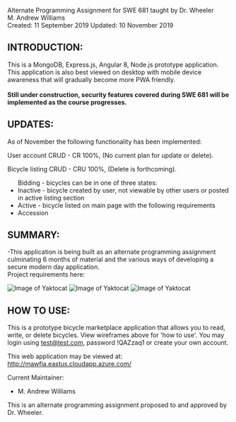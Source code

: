 Alternate Programming Assignment for SWE 681 taught by Dr. Wheeler<br>
M. Andrew Williams<br>
Created: 11 September 2019
Updated: 10 November 2019

INTRODUCTION:
--------------------
This is a MongoDB, Express.js, Angular 8, Node.js prototype application.  This application is also best viewed on desktop with mobile device awareness that will gradually become more PWA friendly.<br><br>
**Still under construction, security features covered during SWE 681 will be implemented as the course progresses.**

UPDATES:
--------------------
<p>As of November the following functionality has been implemented:<p>
User account CRUD - CR 100%, (No current plan for update or delete).
<p>Bicycle listing CRUD - CRU 100%, (Delete is forthcoming).</p>
<ul>Bidding - bicycles can be in one of three states:
  <li>Inactive - bicycle created by user, not viewable by other users or posted in active listing section</li>
  <li>Active - bicycle listed on main page with the following requirements</li>
  <li>Accession</li>
</ul>


SUMMARY:
--------------------

-This application is being built as an alternate programming assignment culminating 6 months of material and the various ways of developing a secure modern day application.  
Project requirements here:

![Image of Yaktocat](http://mawfia.com/documents/bicycle1.png)
![Image of Yaktocat](http://mawfia.com/documents/bicycle2.png)
![Image of Yaktocat](http://mawfia.com/documents/bicycle3.png)

HOW TO USE:
---------------------
This is a prototype bicycle marketplace application that allows you to read, write, or delete bicycles.  View wireframes above for 'how to use'.  You may login using test@test.com, password !QAZzaq1 or create your own account.


This web application may be viewed at: http://mawfia.eastus.cloudapp.azure.com/

Current Maintainer:
 * M. Andrew Williams

This is an alternate programming assignment proposed to and approved by Dr. Wheeler.
